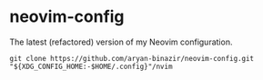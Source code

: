 # neovim-config
The latest (refactored) version of my Neovim configuration. 

```
git clone https://github.com/aryan-binazir/neovim-config.git "${XDG_CONFIG_HOME:-$HOME/.config}"/nvim
```
